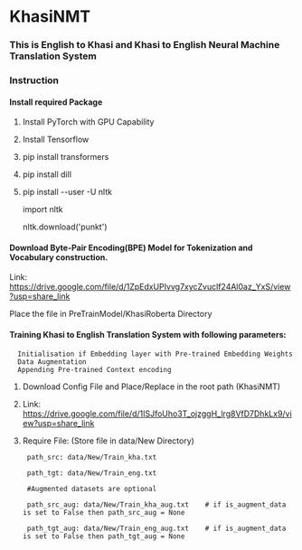 # KhasiNMT
### This is English to Khasi and Khasi to English Neural Machine Translation System 

### Instruction

#### Install required Package

1. Install PyTorch with GPU Capability
2. Install Tensorflow
3. pip install transformers
4. pip install dill
5. pip install --user -U nltk
   
   import nltk
   
   nltk.download('punkt')
   
 #### Download Byte-Pair Encoding(BPE) Model for Tokenization and Vocabulary construction.
 Link: https://drive.google.com/file/d/1ZpEdxUPIvvg7xycZvuclf24Al0az_YxS/view?usp=share_link
 
 Place the file in PreTrainModel/KhasiRoberta Directory

#### Training Khasi to English Translation System with following parameters:
      Initialisation if Embedding layer with Pre-trained Embedding Weights
      Data Augmentation
      Appending Pre-trained Context encoding
      
1. Download Config File and Place/Replace in the root path (KhasiNMT)
2. Link: https://drive.google.com/file/d/1ISJfoUho3T_ojzggH_lrg8VfD7DhkLx9/view?usp=share_link

3. Require File: (Store file in data/New Directory)

        path_src: data/New/Train_kha.txt
        
        path_tgt: data/New/Train_eng.txt
        
        #Augmented datasets are optional
        
        path_src_aug: data/New/Train_kha_aug.txt    # if is_augment_data is set to False then path_src_aug = None
        
        path_tgt_aug: data/New/Train_eng_aug.txt    # if is_augment_data is set to False then path_tgt_aug = None

    
